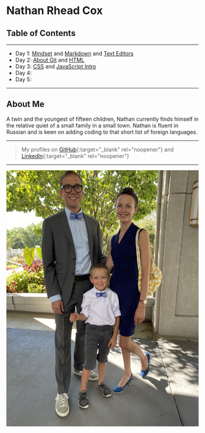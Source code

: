 # Nathan Rhead Cox

## Table of Contents  

---

+ Day 1: [Mindset](MINDSET.md) and [Markdown](MARKDOWN.md) and [Text Editors](TEXTEDITORS.md)
+ Day 2: [About Git](ABOUTGIT.md) and [HTML](HTML.md)
+ Day 3: [CSS](CSS.md) and [JavaScript Intro](JSscript.md)
+ Day 4:
+ Day 5: 

---

## About Me

A twin and the youngest of fifteen children, Nathan currently finds himself in the relative quiet of a small family in a small town. Nathan is fluent in Russian and is keen on adding coding to that short list of foreign languages.

---
> My profiles on [GitHub](https://github.com/nathanrhead){:target="_blank" rel="noopener"} and [LinkedIn](https://www.linkedin.com/in/nathanrheadcox/){:target="_blank" rel="noopener"}
---
![Family Photo](Images/F4C0E7A3-ED07-4425-8F28-BF1041F3C49E.jpeg)
